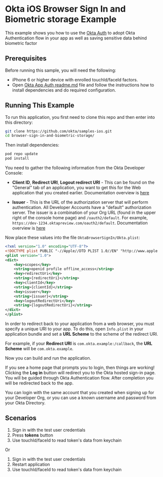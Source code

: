 # Okta iOS Browser Sign In and Biometric storage Example

This example shows you how to use the [Okta Auth](https://github.com/okta/okta-sdk-appauth-ios) to adopt Okta Authentication flow in your app as well as saving sensitive data behind biometric factor


## Prerequisites

Before running this sample, you will need the following:

* iPhone 6 or higher device with enrolled touchId/faceId factors.
* Open [Okta App Auth readme.md](https://github.com/okta/samples-ios/blob/master/browser-sign-in/README.md) file and follow the instructions how to install dependencies and do required configuration.


## Running This Example

To run this application, you first need to clone this repo and then enter into this directory:

```bash
git clone https://github.com/okta/samples-ios.git
cd browser-sign-in-and-biometric-storage/
```

Then install dependencies:

```bash
pod repo update
pod install
```

You need to gather the following information from the Okta Developer Console:

- **Client ID**, **Redirect URI**, **Logout redirect URI** - This can be found on the "General" tab of an application, you want to get this for the Web application that you created earlier.
Documentation overview is [here](https://developer.okta.com/docs/guides/find-your-app-credentials/overview/)

- **Issuer** - This is the URL of the authorization server that will perform authentication.  All Developer Accounts have a "default" authorization server.  The issuer is a combination of your Org URL (found in the upper right of the console home page) and `/oauth2/default`. For example, `https://dev-1234.oktapreview.com/oauth2/default`.
Documentation overview is [here](https://developer.okta.com/docs/guides/find-your-domain/overview/)

Now place these values into the file `OktaBrowserSignIn/Okta.plist`:

```xml
<?xml version="1.0" encoding="UTF-8"?>
<!DOCTYPE plist PUBLIC "-//Apple//DTD PLIST 1.0//EN" "http://www.apple.com/DTDs/PropertyList-1.0.dtd">
<plist version="1.0">
<dict>
    <key>scopes</key>
    <string>openid profile offline_access</string>
    <key>redirectUri</key>
    <string>{redirectUri}</string>
    <key>clientId</key>
    <string>{clientId}</string>
    <key>issuer</key>
    <string>{issuer}</string>
    <key>logoutRedirectUri</key>
    <string>{logoutRedirectUri}</string>
</dict>
</plist>

```

In order to redirect back to your application from a web browser, you must specify a unique URI to your app. To do this, open `Info.plist` in your application bundle and set a **URL Scheme** to the scheme of the redirect URI.

For example, if your **Redirect URI** is `com.okta.example:/callback`, the **URL Scheme** will be `com.okta.example`.

Now you can build and run the application.

If you see a home page that prompts you to login, then things are working!  Clicking the **Log in** button will redirect you to the Okta hosted sign-in page. You will be guided through Okta Authentication flow. After completion you will be redirected back to the app.

You can login with the same account that you created when signing up for your Developer Org, or you can use a known username and password from your Okta Directory.


## Scenarios
1. Sign in with the test user credentials
2. Press **tokens** button
3. Use touchId/faceId to read token's data from keychain

Or

1. Sign in with the test user credentials
2. Restart application
3. Use touchId/faceId to read token's data from keychain

